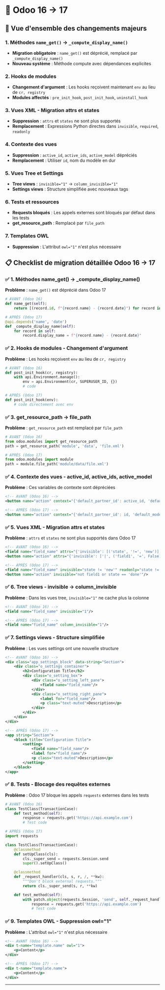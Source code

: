 # 🔄 Odoo 16 → 17

## 🎯 Vue d'ensemble des changements majeurs

### 1. **Méthodes `name_get()` → `_compute_display_name()`**
- **Migration obligatoire** : `name_get()` est déprécié, remplacé par `_compute_display_name()`
- **Nouveau système** : Méthode compute avec dépendances explicites

### 2. **Hooks de modules**
- **Changement d'argument** : Les hooks reçoivent maintenant `env` au lieu de `cr, registry`
- **Modules affectés** : `pre_init_hook`, `post_init_hook`, `uninstall_hook`

### 3. **Vues XML - Migration attrs et states**
- **Suppression** : `attrs` et `states` ne sont plus supportés
- **Remplacement** : Expressions Python directes dans `invisible`, `required`, `readonly`

### 4. **Contexte des vues**
- **Suppression** : `active_id`, `active_ids`, `active_model` dépréciés
- **Remplacement** : Utiliser `id`, nom du modèle en dur

### 5. **Vues Tree et Settings**
- **Tree views** : `invisible="1"` → `column_invisible="1"`
- **Settings views** : Structure simplifiée avec nouveaux tags

### 6. **Tests et ressources**
- **Requests bloqués** : Les appels externes sont bloqués par défaut dans les tests
- **get_resource_path** : Remplacé par `file_path`

### 7. **Templates OWL**
- **Suppression** : L'attribut `owl="1"` n'est plus nécessaire

## 📋 Checklist de migration détaillée Odoo 16 → 17

### ✅ 1. Méthodes name_get() → _compute_display_name()

**Problème** : `name_get()` est déprécié dans Odoo 17

```python
# AVANT (Odoo 16)
def name_get(self):
    return [(record.id, f"{record.name} - {record.date}") for record in self]

# APRÈS (Odoo 17)
@api.depends('name', 'date')
def _compute_display_name(self):
    for record in self:
        record.display_name = f"{record.name} - {record.date}"
```

### ✅ 2. Hooks de modules - Changement d'argument

**Problème** : Les hooks reçoivent `env` au lieu de `cr, registry`

```python
# AVANT (Odoo 16)
def post_init_hook(cr, registry):
    with api.Environment.manage():
        env = api.Environment(cr, SUPERUSER_ID, {})
        # code

# APRÈS (Odoo 17)
def post_init_hook(env):
    # code directement avec env
```

### ✅ 3. get_resource_path → file_path

**Problème** : `get_resource_path` est remplacé par `file_path`

```python
# AVANT (Odoo 16)
from odoo.modules import get_resource_path
path = get_resource_path('module', 'data', 'file.xml')

# APRÈS (Odoo 17)
from odoo.modules import module
path = module.file_path('module/data/file.xml')
```

### ✅ 4. Contexte des vues - active_id, active_ids, active_model

**Problème** : Ces variables de contexte sont dépréciées

```xml
<!-- AVANT (Odoo 16) -->
<button name="action" context="{'default_partner_id': active_id, 'default_model': active_model}"/>

<!-- APRÈS (Odoo 17) -->
<button name="action" context="{'default_partner_id': id, 'default_model': 'res.partner'}"/>
```

### ✅ 5. Vues XML - Migration attrs et states

**Problème** : `attrs` et `states` ne sont plus supportés dans Odoo 17

```xml
<!-- AVANT (Odoo 16) -->
<field name="field_name" attrs="{'invisible': [('state', '!=', 'new')], 'readonly': [('state', '!=', 'new')]}"/>
<button name="action" attrs="{'invisible': ['|', ('field1', '=', False), ('state', '=', 'done')]}"/>

<!-- APRÈS (Odoo 17) -->
<field name="field_name" invisible="state != 'new'" readonly="state != 'new'"/>
<button name="action" invisible="not field1 or state == 'done'"/>
```

### ✅ 6. Tree views - invisible → column_invisible

**Problème** : Dans les vues tree, `invisible="1"` ne cache plus la colonne

```xml
<!-- AVANT (Odoo 16) -->
<field name="field_name" invisible="1"/>

<!-- APRÈS (Odoo 17) -->
<field name="field_name" column_invisible="1"/>
```

### ✅ 7. Settings views - Structure simplifiée

**Problème** : Les vues settings ont une nouvelle structure

```xml
<!-- AVANT (Odoo 16) -->
<div class="app_settings_block" data-string="Section">
    <div class="o_settings_container">
        <h2>Configuration Title</h2>
        <div class="o_setting_box">
            <div class="o_setting_left_pane">
                <field name="field_name"/>
            </div>
            <div class="o_setting_right_pane">
                <label for="field_name"/>
                <p class="text-muted">Description</p>
            </div>
        </div>
    </div>
</div>

<!-- APRÈS (Odoo 17) -->
<app string="Section">
    <block title="Configuration Title">
        <setting>
            <field name="field_name"/>
            <label for="field_name"/>
            <p class="text-muted">Description</p>
        </setting>
    </block>
</app>
```

### ✅ 8. Tests - Blocage des requêtes externes

**Problème** : Odoo 17 bloque les appels `requests` externes dans les tests

```python
# AVANT (Odoo 16)
class TestClass(TransactionCase):
    def test_method(self):
        response = requests.get('https://api.example.com')
        # Test code

# APRÈS (Odoo 17)
import requests

class TestClass(TransactionCase):
    @classmethod
    def setUpClass(cls):
        cls._super_send = requests.Session.send
        super().setUpClass()

    @classmethod
    def _request_handler(cls, s, r, /, **kw):
        """Don't block external requests."""
        return cls._super_send(s, r, **kw)

    def test_method(self):
        with patch.object(requests.Session, 'send', self._request_handler):
            response = requests.get('https://api.example.com')
            # Test code
```

### ✅ 9. Templates OWL - Suppression owl="1"

**Problème** : L'attribut `owl="1"` n'est plus nécessaire

```xml
<!-- AVANT (Odoo 16) -->
<div t-name="template.name" owl="1">
    <p>Content</p>
</div>

<!-- APRÈS (Odoo 17) -->
<div t-name="template.name">
    <p>Content</p>
</div>
```

---
